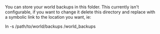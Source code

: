You can store your world backups in this folder.  This currently isn't configurable, if you want to change it delete this directory and replace with a symbolic link to the location you want, ie:

ln -s /path/to/world/backups /world_backups